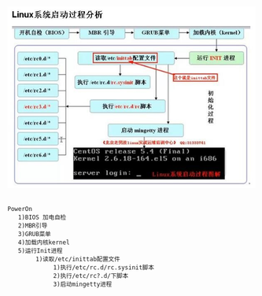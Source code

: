 ![avatar](imgs/linux-qidong-guocheng.jpg)
```

PowerOn
   1)BIOS 加电自检
   2)MBR引导
   3)GRUB菜单
   4)加载内核kernel
   5)运行Init进程
        1)读取/etc/inittab配置文件
             1)执行/etc/rc.d/rc.sysinit脚本
             2)执行/etc/rc?.d/下脚本
             3)启动mingetty进程
```
